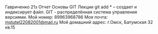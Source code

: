 Гавриченко 21з
Отчет
Основы GIT
Лекции
git add * – создает и индексирует файл.
GIT - распределённая система управления версиями.
Мой номер: 89963968786
Моя почта: mstutel22082001@mail.ru
Мой домашний адрес: г.Омск, Батумская 32 кв.15